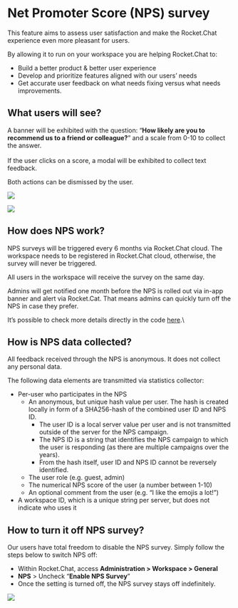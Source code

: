 # Net Promoter Score (NPS) survey

This feature aims to assess user satisfaction and make the Rocket.Chat experience even more pleasant for users.

By allowing it to run on your workspace you are helping Rocket.Chat to:

* Build a better product & better user experience
* Develop and prioritize features aligned with our users’ needs
* Get accurate user feedback on what needs fixing versus what needs improvements.

## **What users will see?**

A banner will be exhibited with the question: “**How likely are you to recommend us to a friend or colleague?**” and a scale from 0-10 to collect the answer.\
\
If the user clicks on a score, a modal will be exhibited to collect text feedback.

Both actions can be dismissed by the user.

![](https://lh6.googleusercontent.com/4BBASQyWUP1BM9x1Qouv-cxLUNY3TZBwobJV-N5LVzDZYxOjRmSOPDS9e2twv19d6D24UZhSjDwcwlK7H1U1em9OlWLaoueg0HcEUNcKIr6gSu0z6YGjAKovbj7E\_YEA2aC3CmuW)

![](https://lh5.googleusercontent.com/fbYrzTYf-5ybS8kbgjM6QFf7q8hjrHBf2KRrpiwoF1\_D1wBpBS2QjBnskXWmjvFXK-MWQj0VhHytBJaq9bJ1mqo887nENWgxim4y6BD4aoql6LZGEbBuqzUJwgAnKc3JSIFcoEky)

## How does NPS work?

NPS surveys will be triggered every 6 months via Rocket.Chat cloud. The workspace needs to be registered in Rocket.Chat cloud, otherwise, the survey will never be triggered.

All users in the workspace will receive the survey on the same day.

Admins will get notified one month before the NPS is rolled out via in-app banner and alert via Rocket.Cat. That means admins can quickly turn off the NPS in case they prefer.

It’s possible to check more details directly in the code [here](https://github.com/RocketChat/Rocket.Chat/blob/3.17.0/server/services/nps/service.ts).\\

## How is NPS data collected?

All feedback received through the NPS is anonymous. It does not collect any personal data.

The following data elements are transmitted via statistics collector:

* Per-user who participates in the NPS
  * An anonymous, but unique hash value per user. The hash is created locally in form of a SHA256-hash of the combined user ID and NPS ID.
    * The user ID is a local server value per user and is not transmitted outside of the server for the NPS campaign.
    * The NPS ID is a string that identifies the NPS campaign to which the user is responding (as there are multiple campaigns over the years).
    * From the hash itself, user ID and NPS ID cannot be reversely identified.
  * The user role (e.g. guest, admin)
  * The numerical NPS score of the user (a number between 1-10)
  * An optional comment from the user (e.g. “I like the emojis a lot!”)
* A workspace ID, which is a unique string per server, but does not indicate who uses it

## How to turn it off NPS survey?

Our users have total freedom to disable the NPS survey. Simply follow the steps below to switch NPS off:

* Within Rocket.Chat, access **Administration > Workspace > General**
* **NPS** > Uncheck “**Enable NPS Survey**”
* Once the setting is turned off, the NPS survey stays off indefinitely.

![](https://lh5.googleusercontent.com/dy4TrUEoeGsj3rFes4or0m5hZ-Jvxp1mtz\_zrt2f-Diaox-CTttatqaVWLkSpQ2TJt6n9j3Zd-yCf\_RQS1H1zeH4M8gYPpLm2Gpk\_lp50NulU56arxdL5zyQTZRzGG6uKlEr7KMY)
